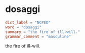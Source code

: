 # dosaggi

``` toml
dict_label = "NCPED"
word = "dosaggi"
summary = "the fire of ill-will."
grammar_comment = "masculine"
```

the fire of ill\-will.

